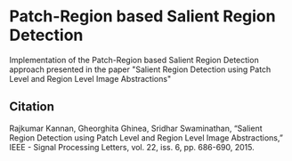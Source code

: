 # Patch-Region based Salient Region Detection
Implementation of the Patch-Region based Salient Region Detection approach presented in the paper "Salient Region Detection using Patch Level and Region Level Image Abstractions"

## Citation
Rajkumar Kannan, Gheorghita Ghinea, Sridhar Swaminathan, “Salient Region Detection using Patch Level and Region Level Image Abstractions,” IEEE - Signal Processing Letters, vol. 22, iss. 6, pp. 686-690, 2015.
